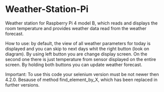 # Weather-Station-Pi
Weather station for Raspberry Pi 4 model B, which reads and displays the room temperature and provides weather data read from the weather forecast.

How to use: by default, the view of all weather parameters for today is displayed and you can skip to next days whit the right button (look on diagram). By using left button you are change display screen. On the second one there is just temperature from sensor displayed on the entire screen. By holding both buttons you can update weather forecast.

Important: To use this code your selenium version must be not newer then 4.2.0. Besause of method find_element_by_X, which has been replaced in further versions.
